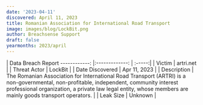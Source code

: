 ```yaml
---
date: '2023-04-11'
discovered: April 11, 2023
title: Romanian Association for International Road Transport
image: images/blog/LockBit.png
author: Breachsense Support
draft: false
yearmonths: 2023/april
---
```



| Data Breach Report
------------:     |:-------------:    | :-----:|
| Victim      | artri.net      | 
| Threat Actor      | LockBit      | 
| Date Discovered      | Apr 11, 2023      | 
| Description      | The Romanian Association for International Road Transport (ARTRI) is a non-governmental, non-profitable, independent, community interest professional organization, a private law legal entity, whose members are mainly goods transport operators.      | 
| Leak Size      | Unknown      | 

